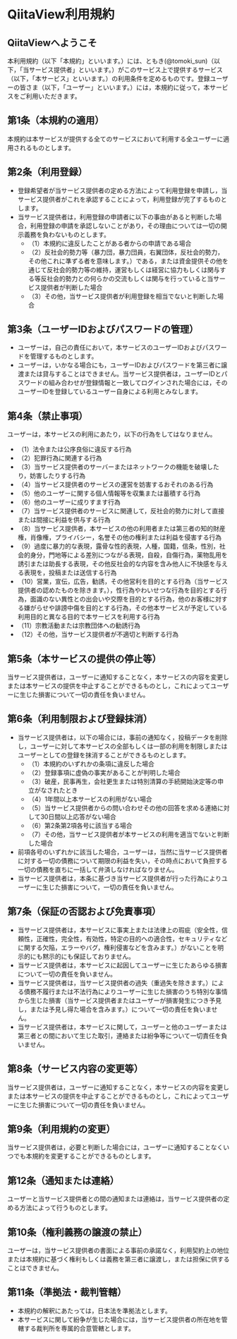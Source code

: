 # QiitaView利用規約

## QiitaViewへようこそ

本利用規約（以下「本規約」といいます。）には、ともき(@tomoki_sun)（以下，「当サービス提供者」といいます。）がこのサービス上で提供するサービス（以下，「本サービス」といいます。）の利用条件を定めるものです。登録ユーザーの皆さま（以下，「ユーザー」といいます。）には，本規約に従って，本サービスをご利用いただきます。



## 第1条（本規約の適用）

本規約は本サービスが提供する全てのサービスにおいて利用する全ユーザーに適用されるものとします。



## 第2条（利用登録）

- 登録希望者が当サービス提供者の定める方法によって利用登録を申請し，当サービス提供者がこれを承認することによって，利用登録が完了するものとします。
- 当サービス提供者は，利用登録の申請者に以下の事由があると判断した場合，利用登録の申請を承認しないことがあり，その理由については一切の開示義務を負わないものとします。
  - （1）本規約に違反したことがある者からの申請である場合
  - （2）反社会的勢力等（暴力団，暴力団員，右翼団体，反社会的勢力，その他これに準ずる者を意味します。）である，または資金提供その他を通じて反社会的勢力等の維持，運営もしくは経営に協力もしくは関与する等反社会的勢力との何らかの交流もしくは関与を行っていると当サービス提供者が判断した場合
  - （3）その他，当サービス提供者が利用登録を相当でないと判断した場合



## 第3条（ユーザーIDおよびパスワードの管理）

- ユーザーは，自己の責任において，本サービスのユーザーIDおよびパスワードを管理するものとします。
- ユーザーは，いかなる場合にも，ユーザーIDおよびパスワードを第三者に譲渡または貸与することはできません。当サービス提供者は，ユーザーIDとパスワードの組み合わせが登録情報と一致してログインされた場合には，そのユーザーIDを登録しているユーザー自身による利用とみなします。



## 第4条（禁止事項）

ユーザーは，本サービスの利用にあたり，以下の行為をしてはなりません。

- （1）法令または公序良俗に違反する行為
- （2）犯罪行為に関連する行為
- （3）当サービス提供者のサーバーまたはネットワークの機能を破壊したり，妨害したりする行為
- （4）当サービス提供者のサービスの運営を妨害するおそれのある行為
- （5）他のユーザーに関する個人情報等を収集または蓄積する行為
- （6）他のユーザーに成りすます行為
- （7）当サービス提供者のサービスに関連して，反社会的勢力に対して直接または間接に利益を供与する行為
- （8）当サービス提供者，本サービスの他の利用者または第三者の知的財産権，肖像権，プライバシー，名誉その他の権利または利益を侵害する行為
- （9）過度に暴力的な表現，露骨な性的表現，人種，国籍，信条，性別，社会的身分，門地等による差別につながる表現，自殺，自傷行為，薬物乱用を誘引または助長する表現，その他反社会的な内容を含み他人に不快感を与える表現を，投稿または送信する行為
- （10）営業，宣伝，広告，勧誘，その他営利を目的とする行為（当サービス提供者の認めたものを除きます。），性行為やわいせつな行為を目的とする行為，面識のない異性との出会いや交際を目的とする行為，他のお客様に対する嫌がらせや誹謗中傷を目的とする行為，その他本サービスが予定している利用目的と異なる目的で本サービスを利用する行為
- （11）宗教活動または宗教団体への勧誘行為
- （12）その他，当サービス提供者が不適切と判断する行為



## 第5条（本サービスの提供の停止等）

当サービス提供者は，ユーザーに通知することなく，本サービスの内容を変更しまたは本サービスの提供を中止することができるものとし，これによってユーザーに生じた損害について一切の責任を負いません。



## 第6条（利用制限および登録抹消）

- 当サービス提供者は，以下の場合には，事前の通知なく，投稿データを削除し，ユーザーに対して本サービスの全部もしくは一部の利用を制限しまたはユーザーとしての登録を抹消することができるものとします。
  - （1）本規約のいずれかの条項に違反した場合
  - （2）登録事項に虚偽の事実があることが判明した場合
  - （3）破産，民事再生，会社更生または特別清算の手続開始決定等の申立がなされたとき
  - （4）1年間以上本サービスの利用がない場合
  - （5）当サービス提供者からの問い合わせその他の回答を求める連絡に対して30日間以上応答がない場合
  - （6）第2条第2項各号に該当する場合
  - （7）その他，当サービス提供者が本サービスの利用を適当でないと判断した場合
- 前項各号のいずれかに該当した場合，ユーザーは，当然に当サービス提供者に対する一切の債務について期限の利益を失い，その時点において負担する一切の債務を直ちに一括して弁済しなければなりません。
- 当サービス提供者は，本条に基づき当サービス提供者が行った行為によりユーザーに生じた損害について，一切の責任を負いません。



## 第7条（保証の否認および免責事項）

- 当サービス提供者は，本サービスに事実上または法律上の瑕疵（安全性，信頼性，正確性，完全性，有効性，特定の目的への適合性，セキュリティなどに関する欠陥，エラーやバグ，権利侵害などを含みます。）がないことを明示的にも黙示的にも保証しておりません。
- 当サービス提供者は，本サービスに起因してユーザーに生じたあらゆる損害について一切の責任を負いません。
- 当サービス提供者は，当サービス提供者の過失（重過失を除きます。）による債務不履行または不法行為によりユーザーに生じた損害のうち特別な事情から生じた損害（当サービス提供者またはユーザーが損害発生につき予見し，または予見し得た場合を含みます。）について一切の責任を負いません。
- 当サービス提供者は，本サービスに関して，ユーザーと他のユーザーまたは第三者との間において生じた取引，連絡または紛争等について一切責任を負いません。



## 第8条（サービス内容の変更等）

当サービス提供者は，ユーザーに通知することなく，本サービスの内容を変更しまたは本サービスの提供を中止することができるものとし，これによってユーザーに生じた損害について一切の責任を負いません。



## 第9条（利用規約の変更）

当サービス提供者は，必要と判断した場合には，ユーザーに通知することなくいつでも本規約を変更することができるものとします。



## 第12条（通知または連絡）

ユーザーと当サービス提供者との間の通知または連絡は，当サービス提供者の定める方法によって行うものとします。



## 第10条（権利義務の譲渡の禁止）

ユーザーは，当サービス提供者の書面による事前の承諾なく，利用契約上の地位または本規約に基づく権利もしくは義務を第三者に譲渡し，または担保に供することはできません。



## 第11条（準拠法・裁判管轄）

- 本規約の解釈にあたっては，日本法を準拠法とします。
- 本サービスに関して紛争が生じた場合には，当サービス提供者の所在地を管轄する裁判所を専属的合意管轄とします。

